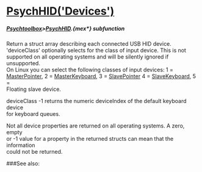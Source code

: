 # [PsychHID('Devices')](PsychHID-Devices) 
##### [Psychtoolbox](Pyschtoolbox)>[PsychHID](PsychHID).{mex*} subfunction


Return a struct array describing each connected USB HID device.  
'deviceClass' optionally selects for the class of input device. This is not  
supported on all operating systems and will be silently ignored if unsupported.  
On Linux you can select the following classes of input devices: 1 =  
[MasterPointer](MasterPointer), 2 = [MasterKeyboard](MasterKeyboard), 3 = [SlavePointer](SlavePointer) 4 = [SlaveKeyboard](SlaveKeyboard), 5 =  
Floating slave device.  
  
deviceClass -1 returns the numeric deviceIndex of the default keyboard device  
for keyboard queues.  
  
Not all device properties are returned on all operating systems. A zero, empty  
or -1 value for a property in the returned structs can mean that the information  
could not be returned.  
  


###See also:

